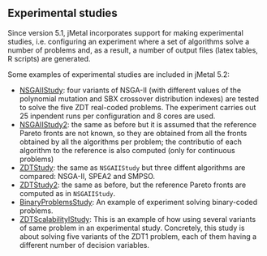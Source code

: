 ## Experimental studies

Since version 5.1, jMetal incorporates support for making experimental studies, i.e. configuring an experiment where a set of algorithms solve a number of problems and, as a result, a number of output files (latex tables, R scripts) are generated.

Some examples of experimental studies are included in jMetal 5.2:
* [NSGAIIStudy](https://github.com/jMetal/jMetal/blob/jmetal-5.2/jmetal-exec/src/main/java/org/uma/jmetal/experiment/NSGAIIStudy.java): four variants of NSGA-II (with different values of the polynomial mutation and SBX crossover distribution indexes) are tested to solve the five ZDT real-coded problems. The experiment carries out 25 inpendent runs per configuration and 8 cores are used.
* [NSGAIIStudy2](https://github.com/jMetal/jMetal/blob/jmetal-5.2/jmetal-exec/src/main/java/org/uma/jmetal/experiment/NSGAIIStudy2.java): the same as before but it is assumed that the reference Pareto fronts are not known, so they are obtained from all the fronts obtained by all the algorithms per problem; the contributio of each algorithm to the reference is also computed (only for continuous problems)
* [ZDTStudy](https://github.com/jMetal/jMetal/blob/jmetal-5.2/jmetal-exec/src/main/java/org/uma/jmetal/experiment/ZDTStudy.java): the same as `NSGAIIStudy` but three diffent algorithms are compared: NSGA-II, SPEA2 and SMPSO.
* [ZDTStudy2](https://github.com/jMetal/jMetal/blob/jmetal-5.2/jmetal-exec/src/main/java/org/uma/jmetal/experiment/ZDTStudy2.java): the same as before, but the reference Pareto fronts are computed as in `NSGAIIStudy`.
* [BinaryProblemsStudy](https://github.com/jMetal/jMetal/blob/jmetal-5.2/jmetal-exec/src/main/java/org/uma/jmetal/experiment/BinaryProblemsStudy.java): An example of experiment solving binary-coded problems.
* [ZDTScalabilityIStudy](https://github.com/jMetal/jMetal/blob/jmetal-5.2/jmetal-exec/src/main/java/org/uma/jmetal/experiment/ZDTScalabilityIStudy.java): This is an example of how using several variants of same problem in an experimental study. Concretely, this study is about solving five variants of the ZDT1 problem, each of them having a different number of decision variables. 
